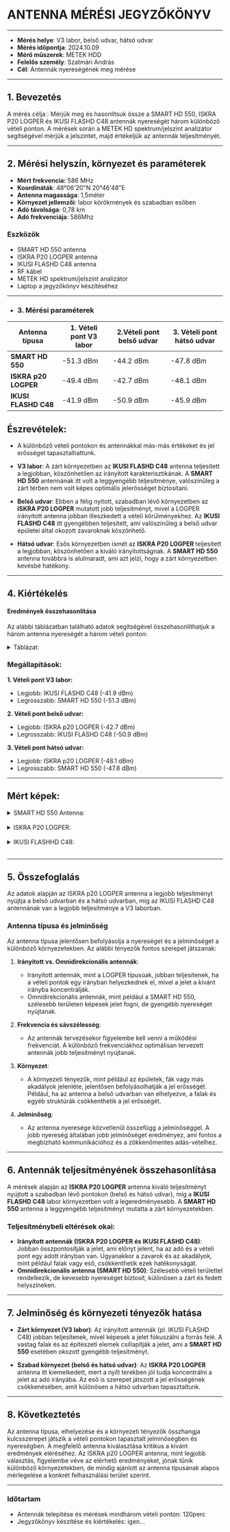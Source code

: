 # ANTENNA MÉRÉSI JEGYZŐKÖNYV
---
- **Mérés helye**: V3 labor, belső udvar, hátsó udvar
- **Mérés időpontja**: 2024.10.09
- **Mérő műszerek**:  METEK HDD
- **Felelős személy**: Szatmári András
- **Cél**: Antennák nyereségének meg mérése
---

## 1. **Bevezetés**
A mérés célja :
Mérjük meg és hasonlítsuk össze a SMART HD 550, ISKRA P20 LOGPER és IKUSI FLASHD C48 antennák nyereségét három különböző vételi ponton. A mérések során a METEK HD spektrum/jelszint analizátor segítségével mérjük a jelszintet, majd értékeljük az antennák teljesítményét.

---

## 2. **Mérési helyszín, környezet és paraméterek**

- **Mért frekvencia:** 586 MHz
- **Koordináták**: 48°06'20"N 20°46'48"E
- **Antenna magassága**: 1,5méter
- **Környezet jellemzői**: labor körökmények és szabadban esőben
- **Adó távolsága**: 0,78 km
- **Adó frekvenciája**: 586Mhz

### Eszközök
- SMART HD 550 antenna
- ISKRA P20 LOGPER antenna
- IKUSI FLASHD C48 antenna
- RF kábel
- METEK HD spektrum/jelszint analizátor
- Laptop a jegyzőkönyv készítéséhez

---

- ### 3. **Mérési paraméterek**


| Antenna típusa |1. Vételi pont V3 labor |2.Vételi pont belső udvar | 3. Vételi pont hátsó udvar|
|-----------------------|-------------|-----------|------------|
| **SMART HD 550**      | -51.3 dBm   | -44.2 dBm | -47.8 dBm  |
| **ISKRA p20 LOGPER**  | -49.4 dBm   | -42.7 dBm | -48.1 dBm  |
| **IKUSI FLASHD C48**  | -41.9 dBm   | -50.9 dBm | -45.9 dBm  |

## Észrevételek:
- A különböző vételi pontokon és antennákkal más-más értékeket és jel erősséget tapasztalhattunk.
  
- **V3 labor**: A zárt környezetben az **IKUSI FLASHD C48** antenna teljesített a legjobban, köszönhetően az irányított karakterisztikának. A **SMART HD 550** antennának itt volt a leggyengébb teljesítménye, valószínűleg a zárt térben nem volt képes optimális jelerősséget biztosítani.
  
- **Belső udvar**: Ebben a félig nyitott, szabadban lévő környezetben az **ISKRA P20 LOGPER** mutatott jobb teljesítményt, mivel a LOGPER irányított antenna jobban illeszkedett a vételi körülményekhez. Az **IKUSI FLASHD C48** itt gyengébben teljesített, ami valószínűleg a belső udvar épületei által okozott zavaroknak köszönhető.

- **Hátsó udvar**:  Esős környezetben ismét az **ISKRA P20 LOGPER** teljesített a legjobban, köszönhetően a kiváló irányítottságnak. A **SMART HD 550** antenna továbbra is alulmaradt, ami azt jelzi, hogy a zárt környezetben kevésbé hatékony.
  
---

## 4. Kiértékelés
#### Eredmények összehasonlítása

Az alábbi táblázatban található adatok segítségével összehasonlíthatjuk a három antenna nyereségét a három vételi ponton:

<details>
    <summary>Táblázat:</summary>
  
| Antenna típusa |1. Vételi pont V3 labor |2.Vételi pont belső udvar | 3. Vételi pont hátsó udvar |
|-----------------------|-----------|------------|------------|
| **SMART HD 550**      | -51.3 dBm | -44.2 dBm  | -47.8 dBm  |
| **ISKRA p20 LOGPER**  | -49.4 dBm | -42.7 dBm  | -48.1 dBm  |
| **IKUSI FLASHD C48**  | -41.9 dBm | -50.9 dBm  | -45.9 dBm  |

</details>

### Megállapítások:
**1. Vételi pont V3 labor:**

- Legjobb: IKUSI FLASHD C48 (-41.9 dBm)
- Legrosszabb: SMART HD 550 (-51.3 dBm)

**2. Vételi pont belső udvar:**

- Legjobb: ISKRA p20 LOGPER (-42.7 dBm)
- Legrosszabb: IKUSI FLASHD C48 (-50.9 dBm)

**3. Vételi pont hátsó udvar:**

- Legjobb: ISKRA p20 LOGPER (-48.1 dBm)
- Legrosszabb: SMART HD 550 (-47.8 dBm)

---

## Mért képek:
<details>
    <summary>SMART HD 550 Antenna:</summary>
   
   **SMART HD 550**
    <img src="https://raw.githubusercontent.com/1SzatmariAndras6/TAVKOZLES2/refs/heads/main/JEGYZOKONYV/ANTENNAK/its_snapshot_0010.bmp"/>
    <img src="https://raw.githubusercontent.com/1SzatmariAndras6/TAVKOZLES2/refs/heads/main/JEGYZOKONYV/ANTENNAK/its_snapshot_0019.bmp"/>
    <img src="https://raw.githubusercontent.com/1SzatmariAndras6/TAVKOZLES2/refs/heads/main/JEGYZOKONYV/ANTENNAK/its_snapshot_0017.bmp"/>
    
---

</details>

<br>


<details>
    <summary>ISKRA P20 LOGPER:</summary>
   
   **SISKRA P20 LOGPER**
    <img src="https://raw.githubusercontent.com/1SzatmariAndras6/TAVKOZLES2/refs/heads/main/JEGYZOKONYV/ANTENNAK/its_snapshot_0015.bmp"/>
    <img src="https://raw.githubusercontent.com/1SzatmariAndras6/TAVKOZLES2/refs/heads/main/JEGYZOKONYV/ANTENNAK/its_snapshot_0021.bmp"/>
    <img src="https://raw.githubusercontent.com/1SzatmariAndras6/TAVKOZLES2/refs/heads/main/its_snapshot_0007.bmp"/>
    
---

</details>

<br>

<details>
    <summary>IKUSI FLASHHD C48:</summary>
   
   **IKUSI FLASHD C48**
    <img src="https://raw.githubusercontent.com/1SzatmariAndras6/TAVKOZLES2/refs/heads/main/JEGYZOKONYV/ANTENNAK/its_snapshot_0009.bmp"/>
    <img src="https://raw.githubusercontent.com/1SzatmariAndras6/TAVKOZLES2/refs/heads/main/JEGYZOKONYV/ANTENNAK/its_snapshot_0010.bmp"/>
    <img src="https://raw.githubusercontent.com/1SzatmariAndras6/TAVKOZLES2/refs/heads/main/its_snapshot_0006.bmp"/>
    
---

</details>

<br>

---

## 5. Összefoglalás
Az adatok alapján az ISKRA p20 LOGPER antenna a legjobb teljesítményt nyújtja a belső udvarban és a hátsó udvarban, míg az IKUSI FLASHD C48 antennának van a legjobb teljesítménye a V3 laborban.

### Antenna típusa és jelminőség

Az antenna típusa jelentősen befolyásolja a nyereséget és a jelminőséget a különböző környezetekben. Az alábbi tényezők fontos szerepet játszanak:

1. **Irányított vs. Omnidirekcionális antennák**:
   - Irányított antennák, mint a LOGPER típusúak, jobban teljesítenek, ha a vételi pontok egy irányban helyezkednek el, mivel a jelet a kívánt irányba koncentrálják.
   - Omnidirekcionális antennák, mint például a SMART HD 550, szélesebb területen képesek jelet fogni, de gyengébb nyereséget nyújtanak.

2. **Frekvencia és sávszélesség**:
   - Az antennák tervezésekor figyelembe kell venni a működési frekvenciát. A különböző frekvenciákhoz optimálisan tervezett antennák jobb teljesítményt nyújtanak.

3. **Környezet**:
   - A környezeti tényezők, mint például az épületek, fák vagy más akadályok jelenléte, jelentősen befolyásolhatják a jel erősségét. Például, ha az antenna a belső udvarban van elhelyezve, a falak és egyéb struktúrák csökkenthetik a jel erősségét.

4. **Jelminőség**:
   - Az antenna nyeresége közvetlenül összefügg a jelminőséggel. A jobb nyereség általában jobb jelminőséget eredményez, ami fontos a megbízható kommunikációhoz és a zökkenőmentes adás-vételhez.

 ---
  
## 6. Antennák teljesítményének összehasonlítása

A mérések alapján az **ISKRA P20 LOGPER** antenna kiváló teljesítményt nyújtott a szabadban lévő pontokon (belső és hátsó udvar), míg a **IKUSI FLASHD C48** labor környezetben volt a legeredményesebb. A **SMART HD 550** antenna a leggyengébb teljesítményt mutatta a zárt környezetekben.

### Teljesítménybeli eltérések okai:
- **Irányított antennák (ISKRA P20 LOGPER és IKUSI FLASHD C48)**: Jobban összpontosítják a jelet, ami előnyt jelent, ha az adó és a vételi pont egy adott irányban van. Ugyanakkor a zavarok és az akadályok, mint például falak vagy eső, csökkenthetik ezek hatékonyságát.
- **Omnidirekcionális antenna (SMART HD 550)**: Szélesebb vételi területtel rendelkezik, de kevesebb nyereséget biztosít, különösen a zárt és fedett helyszíneken.

---

## 7. Jelminőség és környezeti tényezők hatása

- **Zárt környezet (V3 labor)**: Az irányított antennák (pl. IKUSI FLASHD C48) jobban teljesítenek, mivel képesek a jelet fókuszálni a forrás felé. A vastag falak és az építészeti elemek csillapítják a jelet, ami a **SMART HD 550** esetében okozott gyengébb teljesítményt.
  
- **Szabad környezet (belső és hátsó udvar)**: Az **ISKRA P20 LOGPER** antenna itt kiemelkedett, mert a nyílt terekben jól tudja koncentrálni a jelet az adó irányába. Az eső is szerepet játszott a jel erősségének csökkenésében, amit különösen a hátsó udvarban tapasztaltunk.

---

## 8. Következtetés

Az antenna típusa, elhelyezése és a környezeti tényezők összhangja kulcsszerepet játszik a vételi pontokon tapasztalt jelminőségben és nyereségben. A megfelelő antenna kiválasztása kritikus a kívánt eredmények eléréséhez. Az ISKRA p20 LOGPER antenna, mint legjobb választás, figyelembe véve az elérhető eredményeket, jónak tűnik különböző környezetekben, de mindig ajánlott az antenna típusának alapos mérlegelése a konkrét felhasználási terület szerint.

---

### Időtartam
- Antennák telepítése és mérések mindhárom vételi ponton: 120perc
- Jegyzőkönyv készítése és kiértékelés: igen...


